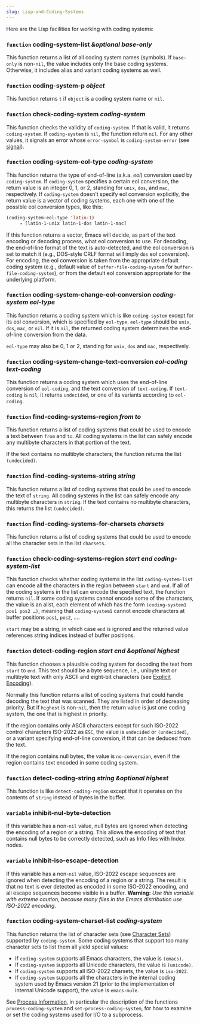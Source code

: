 ```yaml
---
slug: Lisp-and-Coding-Systems
---
```


Here are the Lisp facilities for working with coding systems:

### <span className="tag function">`function`</span> **coding-system-list** *\&optional base-only*

This function returns a list of all coding system names (symbols). If `base-only` is non-`nil`, the value includes only the base coding systems. Otherwise, it includes alias and variant coding systems as well.

### <span className="tag function">`function`</span> **coding-system-p** *object*

This function returns `t` if `object` is a coding system name or `nil`.

### <span className="tag function">`function`</span> **check-coding-system** *coding-system*

This function checks the validity of `coding-system`. If that is valid, it returns `coding-system`. If `coding-system` is `nil`, the function return `nil`. For any other values, it signals an error whose `error-symbol` is `coding-system-error` (see [signal](Signaling-Errors)).

### <span className="tag function">`function`</span> **coding-system-eol-type** *coding-system*

This function returns the type of end-of-line (a.k.a. *eol*) conversion used by `coding-system`. If `coding-system` specifies a certain eol conversion, the return value is an integer 0, 1, or 2, standing for `unix`, `dos`, and `mac`, respectively. If `coding-system` doesn’t specify eol conversion explicitly, the return value is a vector of coding systems, each one with one of the possible eol conversion types, like this:

```lisp
(coding-system-eol-type 'latin-1)
     ⇒ [latin-1-unix latin-1-dos latin-1-mac]
```

If this function returns a vector, Emacs will decide, as part of the text encoding or decoding process, what eol conversion to use. For decoding, the end-of-line format of the text is auto-detected, and the eol conversion is set to match it (e.g., DOS-style CRLF format will imply `dos` eol conversion). For encoding, the eol conversion is taken from the appropriate default coding system (e.g., default value of `buffer-file-coding-system` for `buffer-file-coding-system`), or from the default eol conversion appropriate for the underlying platform.

### <span className="tag function">`function`</span> **coding-system-change-eol-conversion** *coding-system eol-type*

This function returns a coding system which is like `coding-system` except for its eol conversion, which is specified by `eol-type`. `eol-type` should be `unix`, `dos`, `mac`, or `nil`. If it is `nil`, the returned coding system determines the end-of-line conversion from the data.

`eol-type` may also be 0, 1 or 2, standing for `unix`, `dos` and `mac`, respectively.

### <span className="tag function">`function`</span> **coding-system-change-text-conversion** *eol-coding text-coding*

This function returns a coding system which uses the end-of-line conversion of `eol-coding`, and the text conversion of `text-coding`. If `text-coding` is `nil`, it returns `undecided`, or one of its variants according to `eol-coding`.

### <span className="tag function">`function`</span> **find-coding-systems-region** *from to*

This function returns a list of coding systems that could be used to encode a text between `from` and `to`. All coding systems in the list can safely encode any multibyte characters in that portion of the text.

If the text contains no multibyte characters, the function returns the list `(undecided)`.

### <span className="tag function">`function`</span> **find-coding-systems-string** *string*

This function returns a list of coding systems that could be used to encode the text of `string`. All coding systems in the list can safely encode any multibyte characters in `string`. If the text contains no multibyte characters, this returns the list `(undecided)`.

### <span className="tag function">`function`</span> **find-coding-systems-for-charsets** *charsets*

This function returns a list of coding systems that could be used to encode all the character sets in the list `charsets`.

### <span className="tag function">`function`</span> **check-coding-systems-region** *start end coding-system-list*

This function checks whether coding systems in the list `coding-system-list` can encode all the characters in the region between `start` and `end`. If all of the coding systems in the list can encode the specified text, the function returns `nil`. If some coding systems cannot encode some of the characters, the value is an alist, each element of which has the form `(coding-system1 pos1 pos2 …)`, meaning that `coding-system1` cannot encode characters at buffer positions `pos1`, `pos2`, ....

`start` may be a string, in which case `end` is ignored and the returned value references string indices instead of buffer positions.

### <span className="tag function">`function`</span> **detect-coding-region** *start end \&optional highest*

This function chooses a plausible coding system for decoding the text from `start` to `end`. This text should be a byte sequence, i.e., unibyte text or multibyte text with only ASCII and eight-bit characters (see [Explicit Encoding](Explicit-Encoding)).

Normally this function returns a list of coding systems that could handle decoding the text that was scanned. They are listed in order of decreasing priority. But if `highest` is non-`nil`, then the return value is just one coding system, the one that is highest in priority.

If the region contains only ASCII characters except for such ISO-2022 control characters ISO-2022 as `ESC`, the value is `undecided` or `(undecided)`, or a variant specifying end-of-line conversion, if that can be deduced from the text.

If the region contains null bytes, the value is `no-conversion`, even if the region contains text encoded in some coding system.

### <span className="tag function">`function`</span> **detect-coding-string** *string \&optional highest*

This function is like `detect-coding-region` except that it operates on the contents of `string` instead of bytes in the buffer.

### <span className="tag variable">`variable`</span> **inhibit-nul-byte-detection**

If this variable has a non-`nil` value, null bytes are ignored when detecting the encoding of a region or a string. This allows the encoding of text that contains null bytes to be correctly detected, such as Info files with Index nodes.

### <span className="tag variable">`variable`</span> **inhibit-iso-escape-detection**

If this variable has a non-`nil` value, ISO-2022 escape sequences are ignored when detecting the encoding of a region or a string. The result is that no text is ever detected as encoded in some ISO-2022 encoding, and all escape sequences become visible in a buffer. **Warning:** *Use this variable with extreme caution, because many files in the Emacs distribution use ISO-2022 encoding.*

### <span className="tag function">`function`</span> **coding-system-charset-list** *coding-system*

This function returns the list of character sets (see [Character Sets](Character-Sets)) supported by `coding-system`. Some coding systems that support too many character sets to list them all yield special values:

*   If `coding-system` supports all Emacs characters, the value is `(emacs)`.
*   If `coding-system` supports all Unicode characters, the value is `(unicode)`.
*   If `coding-system` supports all ISO-2022 charsets, the value is `iso-2022`.
*   If `coding-system` supports all the characters in the internal coding system used by Emacs version 21 (prior to the implementation of internal Unicode support), the value is `emacs-mule`.

See [Process Information](Coding-systems-for-a-subprocess), in particular the description of the functions `process-coding-system` and `set-process-coding-system`, for how to examine or set the coding systems used for I/O to a subprocess.
